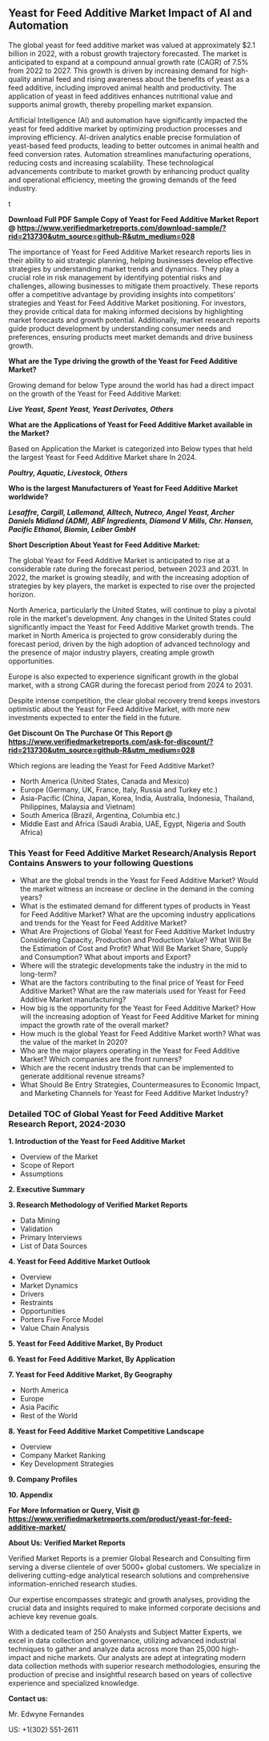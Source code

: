 <h2>Yeast for Feed Additive Market Impact of AI and Automation</h2><p>The global yeast for feed additive market was valued at approximately $2.1 billion in 2022, with a robust growth trajectory forecasted. The market is anticipated to expand at a compound annual growth rate (CAGR) of 7.5% from 2022 to 2027. This growth is driven by increasing demand for high-quality animal feed and rising awareness about the benefits of yeast as a feed additive, including improved animal health and productivity. The application of yeast in feed additives enhances nutritional value and supports animal growth, thereby propelling market expansion.</p><p>Artificial Intelligence (AI) and automation have significantly impacted the yeast for feed additive market by optimizing production processes and improving efficiency. AI-driven analytics enable precise formulation of yeast-based feed products, leading to better outcomes in animal health and feed conversion rates. Automation streamlines manufacturing operations, reducing costs and increasing scalability. These technological advancements contribute to market growth by enhancing product quality and operational efficiency, meeting the growing demands of the feed industry.</p>t</p><p id="" class=""><strong>Download Full PDF Sample Copy of Yeast for Feed Additive Market Report @ <a href="https://www.verifiedmarketreports.com/download-sample/?rid=213730&utm_source=github-R&utm_medium=028" target="_blank">https://www.verifiedmarketreports.com/download-sample/?rid=213730&utm_source=github-R&utm_medium=028</a></strong></p><p>The importance of&nbsp;Yeast for Feed Additive Market research reports lies in their ability to aid strategic planning, helping businesses develop effective strategies by understanding market trends and dynamics. They play a crucial role in risk management by identifying potential risks and challenges, allowing businesses to mitigate them proactively. These reports offer a competitive advantage by providing insights into competitors' strategies and Yeast for Feed Additive Market positioning. For investors, they provide critical data for making informed decisions by highlighting market forecasts and growth potential. Additionally, market research reports guide product development by understanding consumer needs and preferences, ensuring products meet market demands and drive business growth.</p><p><strong>What are the&nbsp;Type driving the growth of the Yeast for Feed Additive Market?</strong></p><p id="" class="">Growing demand for below Type around the world has had a direct impact on the growth of the Yeast for Feed Additive Market:</p><em><strong>Live Yeast, Spent Yeast, Yeast Derivates, Others</strong></em></p><strong>What are the&nbsp;Applications&nbsp;of Yeast for Feed Additive Market available in the Market?</strong></p><p id="" class="">Based on Application the Market is categorized into Below types that held the largest Yeast for Feed Additive Market share In 2024.</p><em><strong>Poultry, Aquatic, Livestock, Others</strong></em></p><strong>Who is the largest Manufacturers of Yeast for Feed Additive Market worldwide?</strong></p><p><em><strong>Lesaffre, Cargill, Lallemand, Alltech, Nutreco, Angel Yeast, Archer Daniels Midland (ADM), ABF Ingredients, Diamond V Mills, Chr. Hansen, Pacific Ethanol, Biomin, Leiber GmbH</strong></em></p><p id="" class=""><strong>Short Description About Yeast for Feed Additive Market:</strong></p><p>The global Yeast for Feed Additive Market is anticipated to rise at a considerable rate during the forecast period, between 2023 and 2031. In 2022, the market is growing steadily, and with the increasing adoption of strategies by key players, the market is expected to rise over the projected horizon.</p><p>North America, particularly the United States, will continue to play a pivotal role in the market's development. Any changes in the United States could significantly impact the Yeast for Feed Additive Market growth trends. The market in North America is projected to grow considerably during the forecast period, driven by the high adoption of advanced technology and the presence of major industry players, creating ample growth opportunities.</p><p>Europe is also expected to experience significant growth in the global market, with a strong CAGR during the forecast period from 2024 to 2031.</p><p>Despite intense competition, the clear global recovery trend keeps investors optimistic about the Yeast for Feed Additive Market, with more new investments expected to enter the field in the future.</p><p id="" class=""><strong>Get Discount On The Purchase Of This Report @ <a href="https://www.verifiedmarketreports.com/ask-for-discount/?rid=213730&utm_source=github-R&utm_medium=028" target="_blank">https://www.verifiedmarketreports.com/ask-for-discount/?rid=213730&utm_source=github-R&utm_medium=028</a></strong></p>Which regions are leading the Yeast for Feed Additive Market?</p><ul><li>North America (United States, Canada and Mexico)</li><li>Europe (Germany, UK, France, Italy, Russia and Turkey etc.)</li><li>Asia-Pacific (China, Japan, Korea, India, Australia, Indonesia, Thailand, Philippines, Malaysia and Vietnam)</li><li>South America (Brazil, Argentina, Columbia etc.)</li><li>Middle East and Africa (Saudi Arabia, UAE, Egypt, Nigeria and South Africa)</li></ul><h3 id="" class="">This Yeast for Feed Additive Market Research/Analysis Report Contains Answers to your following Questions</h3><ul><li>What are the global trends in the Yeast for Feed Additive Market? Would the market witness an increase or decline in the demand in the coming years?</li><li>What is the estimated demand for different types of products in Yeast for Feed Additive Market? What are the upcoming industry applications and trends for the Yeast for Feed Additive Market?</li><li>What Are Projections of Global Yeast for Feed Additive Market Industry Considering Capacity, Production and Production Value? What Will Be the Estimation of Cost and Profit? What Will Be Market Share, Supply and Consumption? What about imports and Export?</li><li>Where will the strategic developments take the industry in the mid to long-term?</li><li>What are the factors contributing to the final price of Yeast for Feed Additive Market? What are the raw materials used for Yeast for Feed Additive Market manufacturing?</li><li>How big is the opportunity for the Yeast for Feed Additive Market? How will the increasing adoption of Yeast for Feed Additive Market for mining impact the growth rate of the overall market?</li><li>How much is the global Yeast for Feed Additive Market worth? What was the value of the market In 2020?</li><li>Who are the major players operating in the Yeast for Feed Additive Market? Which companies are the front runners?</li><li>Which are the recent industry trends that can be implemented to generate additional revenue streams?</li><li>What Should Be Entry Strategies, Countermeasures to Economic Impact, and Marketing Channels for Yeast for Feed Additive Market Industry?</li></ul><h3 id="" class="">Detailed TOC of Global Yeast for Feed Additive Market Research Report, 2024-2030</h3><p id="" class=""><strong>1. Introduction of the Yeast for Feed Additive Market</strong></p><ul><li>Overview of the Market</li><li>Scope of Report</li><li>Assumptions</li></ul><p id="" class=""><strong>2. Executive Summary</strong></p><p id="" class=""><strong>3. Research Methodology of Verified Market Reports</strong></p><ul><li>Data Mining</li><li>Validation</li><li>Primary Interviews</li><li>List of Data Sources</li></ul><p id="" class=""><strong>4. Yeast for Feed Additive Market Outlook</strong></p><ul><li>Overview</li><li>Market Dynamics</li><li>Drivers</li><li>Restraints</li><li>Opportunities</li><li>Porters Five Force Model</li><li>Value Chain Analysis</li></ul><p id="" class=""><strong>5. Yeast for Feed Additive Market, By Product</strong></p><p id="" class=""><strong>6. Yeast for Feed Additive Market, By Application</strong></p><p id="" class=""><strong>7. Yeast for Feed Additive Market, By Geography</strong></p><ul><li>North America</li><li>Europe</li><li>Asia Pacific</li><li>Rest of the World</li></ul><p id="" class=""><strong>8. Yeast for Feed Additive Market Competitive Landscape</strong></p><ul><li>Overview</li><li>Company Market Ranking</li><li>Key Development Strategies</li></ul><p id="" class=""><strong>9. Company Profiles</strong></p><p id="" class=""><strong>10. Appendix</strong></p><p id="" class=""><strong>For More Information or Query, Visit @ <a href="https://www.verifiedmarketreports.com/product/yeast-for-feed-additive-market/" target="_blank">https://www.verifiedmarketreports.com/product/yeast-for-feed-additive-market/</a></strong></p><p id="" class=""><strong>About Us: Verified Market Reports</strong></p><p id="" class="">Verified Market Reports is a premier Global Research and Consulting firm serving a diverse clientele of over 5000+ global customers. We specialize in delivering cutting-edge analytical research solutions and comprehensive information-enriched research studies.</p><p id="" class="">Our expertise encompasses strategic and growth analyses, providing the crucial data and insights required to make informed corporate decisions and achieve key revenue goals.</p><p id="" class="">With a dedicated team of 250 Analysts and Subject Matter Experts, we excel in data collection and governance, utilizing advanced industrial techniques to gather and analyze data across more than 25,000 high-impact and niche markets. Our analysts are adept at integrating modern data collection methods with superior research methodologies, ensuring the production of precise and insightful research based on years of collective experience and specialized knowledge.</p><p id="" class=""><strong>Contact us:</strong></p><p id="" class="">Mr. Edwyne Fernandes</p><p id="" class="">US: +1(302) 551-2611</p>